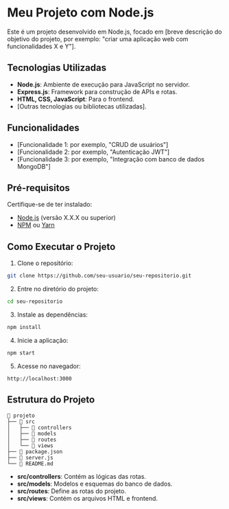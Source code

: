 # Meu Projeto com Node.js

Este é um projeto desenvolvido em Node.js, focado em [breve descrição do objetivo do projeto, por exemplo: "criar uma aplicação web com funcionalidades X e Y"].

## Tecnologias Utilizadas

- **Node.js**: Ambiente de execução para JavaScript no servidor.
- **Express.js**: Framework para construção de APIs e rotas.
- **HTML, CSS, JavaScript**: Para o frontend.
- [Outras tecnologias ou bibliotecas utilizadas].

## Funcionalidades

- [Funcionalidade 1: por exemplo, "CRUD de usuários"]
- [Funcionalidade 2: por exemplo, "Autenticação JWT"]
- [Funcionalidade 3: por exemplo, "Integração com banco de dados MongoDB"]

## Pré-requisitos

Certifique-se de ter instalado:

- [Node.js](https://nodejs.org/) (versão X.X.X ou superior)
- [NPM](https://www.npmjs.com/) ou [Yarn](https://yarnpkg.com/)

## Como Executar o Projeto

1. Clone o repositório:

```bash
git clone https://github.com/seu-usuario/seu-repositorio.git
```

2. Entre no diretório do projeto:

```bash
cd seu-repositorio
```

3. Instale as dependências:

```bash
npm install
```

4. Inicie a aplicação:

```bash
npm start
```

5. Acesse no navegador:

```
http://localhost:3000
```

## Estrutura do Projeto

```plaintext
📂 projeto
├── 📂 src
│   ├── 📂 controllers
│   ├── 📂 models
│   ├── 📂 routes
│   └── 📂 views
├── 📄 package.json
├── 📄 server.js
└── 📄 README.md
```

- **src/controllers**: Contém as lógicas das rotas.
- **src/models**: Modelos e esquemas do banco de dados.
- **src/routes**: Define as rotas do projeto.
- **src/views**: Contém os arquivos HTML e frontend.



